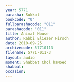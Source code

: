 ```yaml
---
year: 5771
parasha: Sukkot
bookcode: "0"
fullparashacode: "011"
parashacode: "011"
title: Animal House
author: Rabbi Eliezer Hirsch
date: 2010-09-25
archivecode: 57710113
filename: 5771-011-3
layout: audio
moment: Shabbat Chol haMoed
shabbat: 
occasion: 
---
```

